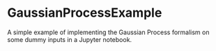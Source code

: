 # GaussianProcessExample
A simple example of implementing the Gaussian Process formalism on some dummy inputs in a Jupyter notebook.
